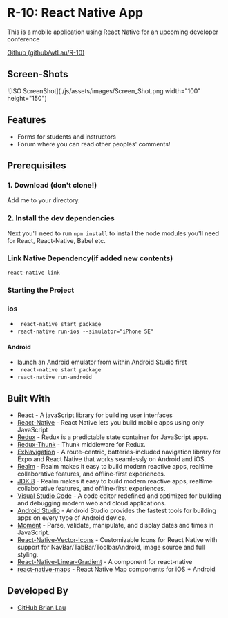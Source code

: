 # R-10: React Native App

This is a mobile application using React Native for an upcoming developer conference

[Github (github/wtLau/R-10)](https://github.com/wtLau/R-10)

## Screen-Shots

![ISO ScreenShot](./js/assets/images/Screen_Shot.png width="100" height="150") 

## Features

- Forms for students and instructors
- Forum where you can read other peoples' comments!

## Prerequisites

### 1. Download (don't clone!)

Add me to your directory.

### 2. Install the dev dependencies

Next you'll need to run `npm install` to install the node modules you'll need for React, React-Native, Babel etc.

### Link Native Dependency(if added new contents)

```react-native link```

### Starting the Project

### ios

- ``` react-native start package```
- ```react-native run-ios --simulator="iPhone SE"```

#### Android

- launch an Android emulator from within Android Studio first
- ``` react-native start package```
- ```react-native run-android```

## Built With

- [React](https://facebook.github.io/react/) - A javaScript library for building user interfaces
- [React-Native](https://facebook.github.io/react-native/) - React Native lets you build mobile apps using only JavaScript
- [Redux](http://redux.js.org/) - Redux is a predictable state container for JavaScript apps.
- [Redux-Thunk](https://github.com/gaearon/redux-thunk) - Thunk middleware for Redux.
- [ExNavigation](https://github.com/expo/ex-navigation#installation) - A route-centric, batteries-included navigation library for Expo and React Native that works seamlessly on Android and iOS.
- [Realm](https://realm.io/) - Realm makes it easy to build modern reactive apps, realtime collaborative features, and offline-first experiences.
- [JDK 8](https://docs.oracle.com/javase/8/docs/technotes/guides/install/mac_jdk.html) - Realm makes it easy to build modern reactive apps, realtime collaborative features, and offline-first experiences.
- [Visual Studio Code](https://code.visualstudio.com/) - A code editor redefined and optimized for building and debugging modern web and cloud applications.
- [Android Studio](https://developer.android.com) - Android Studio provides the fastest tools for building apps on every type of Android device.
- [Moment](https://momentjs.com/) - Parse, validate, manipulate, and display dates and times in JavaScript.
- [React-Native-Vector-Icons](https://github.com/oblador/react-native-vector-icons) - Customizable Icons for React Native with support for NavBar/TabBar/ToolbarAndroid, image source and full styling.
- [React-Native-Linear-Gradient](https://github.com/react-native-community/react-native-linear-gradient) - A <LinearGradient> component for react-native
- [react-native-maps](https://github.com/airbnb/react-native-maps/blob/master/docs/installation.md) - React Native Map components for iOS + Android


## Developed By

- [GitHub Brian Lau](https://github.com/wtLau)
